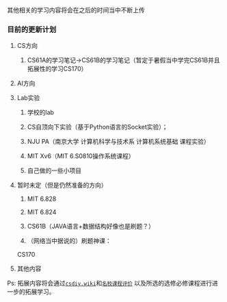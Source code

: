 其他相关的学习内容将会在之后的时间当中不断上传

### 目前的更新计划
1. CS方向

    1. CS61A的学习笔记->CS61B的学习笔记（暂定于暑假当中学完CS61B并且拓展性的学习CS170）

2. AI方向

3. Lab实验

    1. 学校的lab

    2. CS自顶向下实验（基于Python语言的Socket实验）；   

    3. NJU PA（南京大学 计算机科学与技术系 计算机系统基础 课程实验）

    4. MIT Xv6（MIT 6.S0810操作系统课程）

    5. 自己做的一些小项目

4. 暂时未定（但是仍然准备的方向）

    1. MIT 6.828

    2. MIT 6.824

    3. CS61B（JAVA语言+数据结构好像也是刷题？）

    4. （网络当中据说的）刷题神课：

      CS170

5. 其他内容

Ps: 拓展内容将会通过[`csdiy.wiki`](https://csdiy.wiki/)和[`名校课程评价`](https://conanhujinming.github.io/comments-for-awesome-courses/index.html) 以及所选的选修必修课程进行进一步的拓展学习。


